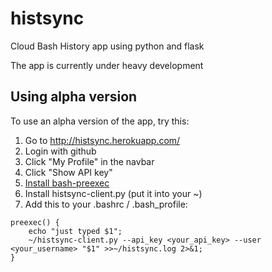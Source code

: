 # histsync

Cloud Bash History app using python and flask

The app is currently under heavy development

## Using alpha version

To use an alpha version of the app, try this:

1. Go to http://histsync.herokuapp.com/ 
2. Login with github
3. Click "My Profile" in the navbar 
4. Click "Show API key"
5. [Install bash-preexec](https://github.com/rcaloras/bash-preexec)
6. Install histsync-client.py (put it into your ~)
7. Add this to your .bashrc / .bash_profile: 

```
preexec() {
    echo "just typed $1";
    ~/histsync-client.py --api_key <your_api_key> --user <your_username> "$1" >>~/histsync.log 2>&1;
}
``` 

